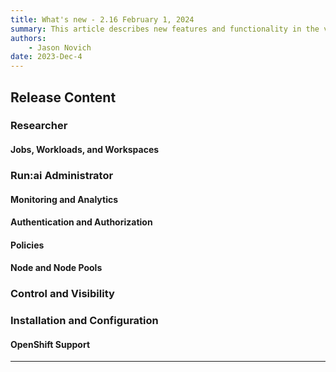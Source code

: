 ```yaml
---
title: What's new - 2.16 February 1, 2024
summary: This article describes new features and functionality in the version.
authors:
    - Jason Novich
date: 2023-Dec-4
---
```


## Release Content

### Researcher

<!-- TODO RUN-12597/RUN-12601	TW - Hide IDEs behind runai authentication -->

#### Jobs, Workloads, and Workspaces

<!-- TODO RUN-10891/RUN-10892	TW - Interactive Workloads‚Äô Over-Provisioning Ratio -->

<!-- TODO RUN-10859/RUN-10860	[FE] TW - Presenting Policy in workloads creation forms (V2) -->

<!-- TODO RUN-12619/RUN-14041	TW - Workloads - Reliable data in API and UI -->

### Run:ai Administrator

#### Monitoring and Analytics

<!-- TODO RUN-12597/RUN-13404 - Additional configurations for Prometheus -->

<!-- TODO RUN-12658/RUN-14155	TW - Expose GPU health info  -->

<!-- RUN-12445/RUN-14112	TW - Centralized & Persistent Logs -->

<!--TODO RUN-13545/RUN-14027	TW - LLM Model Catalog - Internal demo milestone -->

#### Authentication and Authorization

<!-- TODO RUN-13107/RUN-13108 - SSO users visibility-->

<!-- TODO RUN-9473/RUN-9474	TW - SSO Supportability - phase 2 -->

#### Policies

<!-- TODO RUN-9808/RUN-9810 - Show effective project policy from the UI -->

<!-- TODO RUN-11125/RUN-11746	TW - Policy Sync  -->

#### Node and Node Pools

<!-- TODO RUN-12688/RUN-12689	TW - [Suricata] Node-Pool Over-Provisioning Ratio for any workload -->

<!-- TODO RUN-12686/RUN-12687	TW - [Viper] Node-Pool Over-Provisioning Ratio for any workload -->

<!-- TODO RUN-14094/RUN-14095	TW - [Scheduler] Node-Pool Over-Provisioning Ratio for any workload -->

<!-- TODO RUN-12615/RUN-12616	TW - [Playtika] Dynamic fractions SWAP  -->

### Control and Visibility




### Installation and Configuration

<!-- TODO RUN-7310/RUN-11951	TW - Installation - Protect Cluster installation & Report status -->

#### OpenShift Support

<!-- TODO RUN-11787/RUN-11788	TW - Support new Kubernetes and OpenShift releases - Q4/2023 -->


----------------------------------------------------

<!-- RUN-13606/RUN-13607	TW - [DBS] Add configuration for our services to use route address instead of internal HTTP address -->

<!-- TODO RUN-13470	TW - Update Workload Parameters pages -->

<!-- TODO RUN-13296/RUN-13299	TW - Administrator Messages -->

<!-- TODO RUN-13270/RUN-13271	TW - Improve error upon UI-V2 workload submission -->

<!-- TODO RUN-12615/RUN-12616	TW - [Playtika] Dynamic fractions SWAP  -->

<!-- TODO RUN-12089	TW - Re-build settings - Level of control and New UX -->

<!-- TODO RUN-10387/RUN-10388	TW - Product scope for trial -->

<!-- TODO RUN-10385/RUN-10386	TW - Trial cluster creation -->

<!-- TODO RUN-9594/RUN-9597	TW - Trial flow from Run:ai website to live tenant -->
